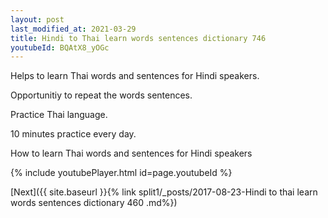 ```yaml
---
layout: post
last_modified_at: 2021-03-29
title: Hindi to Thai learn words sentences dictionary 746 
youtubeId: BQAtX8_yOGc
---
```

 
 
Helps to learn Thai words and sentences for Hindi speakers.

Opportunitiy to repeat the words sentences. 

Practice Thai language. 
 
10 minutes practice every day. 
 
How to learn Thai words and sentences for Hindi speakers 
 
{% include youtubePlayer.html id=page.youtubeId %}
 
 
[Next]({{ site.baseurl }}{% link  split1/_posts/2017-08-23-Hindi to thai learn words sentences dictionary 460 .md%})
 
